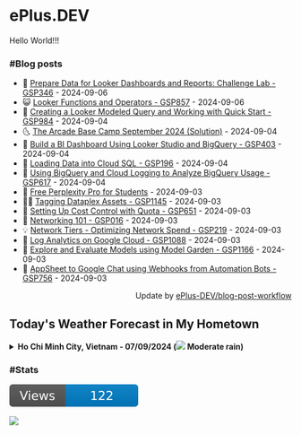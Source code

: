 # ePlus.DEV

Hello World!!!

### #Blog posts

- 🧰 [Prepare Data for Looker Dashboards and Reports: Challenge Lab - GSP346](https://eplus.dev/prepare-data-for-looker-dashboards-and-reports-challenge-lab-gsp346) - 2024-09-06 
- 😺 [Looker Functions and Operators - GSP857](https://eplus.dev/looker-functions-and-operators-gsp857) - 2024-09-06 
- 🗽 [Creating a Looker Modeled Query and Working with Quick Start - GSP984](https://eplus.dev/creating-a-looker-modeled-query-and-working-with-quick-start-gsp984) - 2024-09-04 
- 🌜 [The Arcade Base Camp September 2024 &lpar;Solution&rpar;](https://eplus.dev/the-arcade-base-camp-september-2024-solution) - 2024-09-04 
- 📝 [Build a BI Dashboard Using Looker Studio and BigQuery - GSP403](https://eplus.dev/build-a-bi-dashboard-using-looker-studio-and-bigquery-gsp403) - 2024-09-04 
- 🚀 [Loading Data into Cloud SQL - GSP196](https://eplus.dev/loading-data-into-cloud-sql-gsp196) - 2024-09-04 
- 💼 [Using BigQuery and Cloud Logging to Analyze BigQuery Usage - GSP617](https://eplus.dev/using-bigquery-and-cloud-logging-to-analyze-bigquery-usage-gsp617) - 2024-09-04 
- 🦣 [Free Perplexity Pro for Students](https://eplus.dev/free-perplexity-pro-for-students) - 2024-09-03 
- 👨‍🏫 [Tagging Dataplex Assets - GSP1145](https://eplus.dev/tagging-dataplex-assets-gsp1145) - 2024-09-03 
- 🔭 [Setting Up Cost Control with Quota - GSP651](https://eplus.dev/setting-up-cost-control-with-quota-gsp651) - 2024-09-03 
- 🤡 [Networking 101 - GSP016](https://eplus.dev/networking-101-gsp016) - 2024-09-03 
- 💡 [Network Tiers - Optimizing Network Spend - GSP219](https://eplus.dev/network-tiers-optimizing-network-spend-gsp219) - 2024-09-03 
- 🦣 [Log Analytics on Google Cloud - GSP1088](https://eplus.dev/log-analytics-on-google-cloud-gsp1088) - 2024-09-03 
- 💪 [Explore and Evaluate Models using Model Garden - GSP1166](https://eplus.dev/explore-and-evaluate-models-using-model-garden-gsp1166) - 2024-09-03 
- 🤡 [AppSheet to Google Chat using Webhooks from Automation Bots - GSP756](https://eplus.dev/appsheet-to-google-chat-using-webhooks-from-automation-bots-gsp756) - 2024-09-03 


<div align="right">
    Update by <a target="_blank" href="https://github.com/ePlus-DEV/blog-post-workflow">ePlus-DEV/blog-post-workflow</a>
</div>


## Today's Weather Forecast in My Hometown



<details>
    <summary><b>Ho Chi Minh City, Vietnam - 07/09/2024 (<img src="https://cdn.weatherapi.com/weather/64x64/day/302.png" width="25" /> Moderate rain)</b>
    </summary>

    
<table>
    <tr>
        <th>Hour</th>
        <td>00:00</td><td>01:00</td><td>02:00</td><td>03:00</td><td>04:00</td><td>05:00</td><td>06:00</td><td>07:00</td><td>08:00</td><td>09:00</td><td>10:00</td><td>11:00</td><td>12:00</td><td>13:00</td><td>14:00</td><td>15:00</td><td>16:00</td><td>17:00</td><td>18:00</td><td>19:00</td><td>20:00</td><td>21:00</td><td>22:00</td><td>23:00</td>
    </tr>
    <tr>
        <th>Weather</th>
        <td><img src="https://cdn.weatherapi.com/weather/64x64/night/293.png"></img></td><td><img src="https://cdn.weatherapi.com/weather/64x64/night/293.png"></img></td><td><img src="https://cdn.weatherapi.com/weather/64x64/night/176.png"></img></td><td><img src="https://cdn.weatherapi.com/weather/64x64/night/176.png"></img></td><td><img src="https://cdn.weatherapi.com/weather/64x64/night/119.png"></img></td><td><img src="https://cdn.weatherapi.com/weather/64x64/night/119.png"></img></td><td><img src="https://cdn.weatherapi.com/weather/64x64/day/176.png"></img></td><td><img src="https://cdn.weatherapi.com/weather/64x64/day/116.png"></img></td><td><img src="https://cdn.weatherapi.com/weather/64x64/day/116.png"></img></td><td><img src="https://cdn.weatherapi.com/weather/64x64/day/176.png"></img></td><td><img src="https://cdn.weatherapi.com/weather/64x64/day/353.png"></img></td><td><img src="https://cdn.weatherapi.com/weather/64x64/day/176.png"></img></td><td><img src="https://cdn.weatherapi.com/weather/64x64/day/353.png"></img></td><td><img src="https://cdn.weatherapi.com/weather/64x64/day/176.png"></img></td><td><img src="https://cdn.weatherapi.com/weather/64x64/day/353.png"></img></td><td><img src="https://cdn.weatherapi.com/weather/64x64/day/353.png"></img></td><td><img src="https://cdn.weatherapi.com/weather/64x64/day/353.png"></img></td><td><img src="https://cdn.weatherapi.com/weather/64x64/day/176.png"></img></td><td><img src="https://cdn.weatherapi.com/weather/64x64/night/116.png"></img></td><td><img src="https://cdn.weatherapi.com/weather/64x64/night/113.png"></img></td><td><img src="https://cdn.weatherapi.com/weather/64x64/night/116.png"></img></td><td><img src="https://cdn.weatherapi.com/weather/64x64/night/113.png"></img></td><td><img src="https://cdn.weatherapi.com/weather/64x64/night/113.png"></img></td><td><img src="https://cdn.weatherapi.com/weather/64x64/night/113.png"></img></td>
    </tr>
    <tr>
        <th>Condition</th>
        <td width="200px">Patchy light rain</td><td width="200px">Patchy light rain</td><td width="200px">Patchy rain nearby</td><td width="200px">Patchy rain nearby</td><td width="200px">Cloudy </td><td width="200px">Cloudy </td><td width="200px">Patchy rain nearby</td><td width="200px">Partly Cloudy </td><td width="200px">Partly Cloudy </td><td width="200px">Patchy rain nearby</td><td width="200px">Light rain shower</td><td width="200px">Patchy rain nearby</td><td width="200px">Light rain shower</td><td width="200px">Patchy rain nearby</td><td width="200px">Light rain shower</td><td width="200px">Light rain shower</td><td width="200px">Light rain shower</td><td width="200px">Patchy rain nearby</td><td width="200px">Partly Cloudy </td><td width="200px">Clear </td><td width="200px">Partly cloudy</td><td width="200px">Clear </td><td width="200px">Clear </td><td width="200px">Clear </td>
    </tr>
    <tr>
        <th>Temperature</th>
        <td>25.7 °C</td><td>25.6 °C</td><td>25.8 °C</td><td>25.9 °C</td><td>25.8 °C</td><td>25.7 °C</td><td>25.6 °C</td><td>26.7 °C</td><td>28.4 °C</td><td>29.8 °C</td><td>30.9 °C</td><td>31.9 °C</td><td>30.8 °C</td><td>30.8 °C</td><td>31.1 °C</td><td>30.5 °C</td><td>29.3 °C</td><td>29.1 °C</td><td>27.9 °C</td><td>27.2 °C</td><td>29.3 °C</td><td>26.5 °C</td><td>26.4 °C</td><td>26.2 °C</td>
    </tr>
    <tr>
        <th>Wind</th>
        <td>13.7 kph</td><td>14.8 kph</td><td>15.8 kph</td><td>16.2 kph</td><td>16.2 kph</td><td>14 kph</td><td>13.7 kph</td><td>15.5 kph</td><td>19.4 kph</td><td>22.3 kph</td><td>23 kph</td><td>24.1 kph</td><td>21.6 kph</td><td>22.3 kph</td><td>24.5 kph</td><td>24.1 kph</td><td>22.7 kph</td><td>21.6 kph</td><td>19.8 kph</td><td>17.3 kph</td><td>16.9 kph</td><td>16.6 kph</td><td>14.8 kph</td><td>14 kph</td>
    </tr>
</table>


<div align="right">
    Updated at: 2024-09-07T13:23:45Z - by <a target="_blank"
        href="https://github.com/ePlus-DEV/weather-forecast">ePlus-DEV/weather-forecast</a>
</div>
</details>


### #Stats

[![Image of counter](https://github.com/ePlus-DEV/view-counter/blob/main/svg/685088620/badge.svg)](https://github.com/ePlus-DEV/view-counter/blob/main/readme/685088620/week.md)

![](https://komarev.com/ghpvc/?username=ePlus-DEV&style=for-the-badge)
